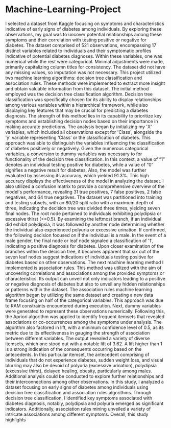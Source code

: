 # Machine-Learning-Project
I selected a dataset from Kaggle focusing on symptoms and characteristics indicative of early signs of diabetes among individuals. By exploring these observations, my goal was to uncover potential relationships among these symptoms and their correlation with testing positive or negative for diabetes.
The dataset comprised of 521 observations, encompassing 17 distinct variables related to individuals and their symptomatic profiles indicative of potential diabetes diagnoses. Within these variables, one was numerical while the rest were categorical. Minimal adjustments were made, primarily capitalizing column titles for consistency. The dataset did not have any missing values, so imputation was not necessary. This project utilized two machine learning algorithms: decision tree classification and association rules. These methods were implemented to extract more insight and obtain valuable information from this dataset.
The initial method employed was the decision tree classification algorithm. Decision tree classification was specifically chosen for its ability to display relationships among various variables within a hierarchical framework, while also displaying key features that may be crucial for predicting a diabetes diagnosis. The strength of this method lies in its capability to prioritize key symptoms and establishing decision nodes based on their importance in making accurate predictions.
The analysis began by initializing my 'X' variables, which included all observations except for 'Class', alongside the 'y' variable representing ‘Class’ or the classification of diabetes. This approach was able to distinguish the variables influencing the classification of diabetes positively or negatively. Given the numerous categorical variables, a conversion to dummy variables was necessary to for functionality of the decision tree classification. In this context, a value of “1” denotes an individual testing positive for diabetes, while a value of “0” signifies a negative result for diabetes. Also, the model was further evaluated by assessing its accuracy, which yielded 91.3%. This high accuracy displays the effectiveness of the model in analyzing the dataset. I also utilized a confusion matrix to provide a comprehensive overview of the model's performance, revealing 31 true positives, 7 false positives, 2 false negatives, and 64 true negatives. The dataset was partitioned into training and testing subsets, with an 80/20 split ratio with a maximum depth of three, indicating the decision tree was divided three times, yielding seven final nodes. The root node pertained to individuals exhibiting polydipsia or excessive thirst (<=0.5). By examining the leftmost branch, if an individual did exhibit polydipsia, it was followed by another node determining whether the individual also experienced polyuria or excessive urination. If confirmed, the following decision focused on if the individual is a male. In the event of a male gender, the final node or leaf node signaled a classification of '1', indicating a positive diagnosis for diabetes. Upon closer examination of the branches within the decision tree, it becomes apparent that six out of the seven leaf nodes suggest indications of individuals testing positive for diabetes based on other observations.
The next machine learning method I implemented is association rules. This method was utilized with the aim of uncovering correlations and associations among the provided symptoms or characteristics. Its output can unveil not only indicators leading to a positive or negative diagnosis of diabetes but also to unveil any hidden relationships or patterns within the dataset.
The association rules machine learning algorithm began by utilizing the same dataset and creating a new data frame focusing on half of the categorical variables. This approach was due to RAM constraints encountered during execution. Next, dummy variables were generated to represent these observations numerically. Following this, the Apriori algorithm was applied to identify frequent itemsets that revealed associations or co-occurrences among the symptoms under analysis. The algorithm also factored in lift, with a minimum confidence level of 0.5, as its metric due to its effectiveness in gauging the strength of association between different variables. The output revealed a variety of diverse itemsets, which one stood out with a notable lift of 3.62. A lift higher than 1 is a strong indication of the consequents occurring based on the antecedents. In this particular itemset, the antecedent comprising of individuals that do not experience diabetes, sudden weight loss, and visual blurring may also be devoid of polyuria (excessive urination), polydipsia (excessive thirst), delayed healing, obesity, particularly among males. Additional analysis could be conducted to explore further relationships and their interconnections among other observations. 
In this study, I analyzed a dataset focusing on early signs of diabetes among individuals using decision tree classification and association rules algorithms. Through decision tree classification, I identified key symptoms associated with diabetes diagnosis, notably, polydipsia and polyuria emerged as significant indicators. Additionally, association rules mining unveiled a variety of intricate associations among different symptoms. Overall, this study highlights 
